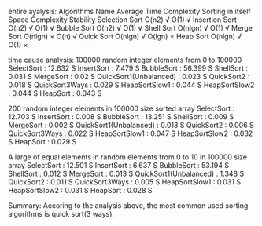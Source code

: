 entire ayalysis:
Algorithms Name    Average Time Complexity   Sorting in itself   Space Complexity   Stability
Selection                 Sort O(n2)               √                    O(1)           √
Insertion                 Sort O(n2)               √                    O(1)           √
Bubble                    Sort O(n2)               √                    O(1)           √
Shell                     Sort O(nlgn)             √                    O(1)           √
Merge Sort                O(nlgn)                  ×                    O(n)           √
Quick                     Sort O(nlgn)             √                    O(lgn)         ×
Heap Sort                 O(nlgn)                  √                    O(1)           ×

time cause analysis:
100000 random integer elements from 0 to 100000
SelectSort : 12.632 S
InsertSort : 7.479 S
BubbleSort : 56.399 S
ShellSort : 0.031 S
MergeSort : 0.02 S
QuickSort1(Unbalanced) : 0.023 S
QuickSort2 : 0.018 S
QuickSort3Ways : 0.029 S
HeapSortSlow1 : 0.044 S
HeapSortSlow2 : 0.044 S
HeapSort : 0.043 S

200 random integer elements in 100000 size sorted array
SelectSort : 12.703 S
InsertSort : 0.008 S
BubbleSort : 13.251 S
ShellSort : 0.009 S
MergeSort : 0.002 S
QuickSort1(Unbalanced) : 0.013 S
QuickSort2 : 0.006 S
QuickSort3Ways : 0.022 S
HeapSortSlow1 : 0.047 S
HeapSortSlow2 : 0.032 S
HeapSort : 0.029 S

A large of equal elements in random elements from 0 to 10 in 100000 size array
SelectSort : 12.501 S
InsertSort : 6.637 S
BubbleSort : 53.194 S
ShellSort : 0.012 S
MergeSort : 0.013 S
QuickSort1(Unbalanced) : 1.348 S
QuickSort2 : 0.011 S
QuickSort3Ways : 0.005 S
HeapSortSlow1 : 0.031 S
HeapSortSlow2 : 0.031 S
HeapSort : 0.028 S

Summary:
Accoring to the analysis above, the most common used sorting algorithms is quick sort(3 ways).
